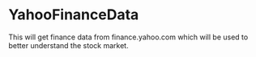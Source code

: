 # YahooFinanceData
This will get finance data from finance.yahoo.com which will be used to better understand the stock market.
